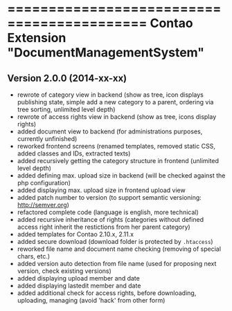 ===========================================
Contao Extension "DocumentManagementSystem"
===========================================

Version 2.0.0 (2014-xx-xx)
--------------------------
- rewrote of category view in backend (show as tree, icon displays publishing state, simple add a new category to a parent, ordering via tree sorting, unlimited level depth)
- rewrote of access rights view in backend (show as tree, icons display rights)
- added document view to backend (for administrations purposes, currently unfinished)
- reworked frontend screens (renamed templates, removed static CSS, added classes and IDs, extracted texts)
- added recursively getting the category structure in frontend (unlimited level depth)
- added defining max. upload size in backend (will be checked against the php configuration)
- added displaying max. upload size in frontend upload view
- added patch number to version (to support semantic versioning: http://semver.org)
- refactored complete code (language is english, more technical)
- added recursive inheritance of rights (categories without defined access right inherit the restictions from her parent category)
- added templates for Contao 2.10.x, 2.11.x
- added secure download (download folder is protected by `.htaccess`)
- reworked file name and document name checking (removing of special chars, etc.)
- added version auto detection from file name (used for proposing next version, check existing versions)
- added displaying upload member and date
- added displaying lastedit member and date
- added additional check for access rights, before downloading, uploading, managing (avoid 'hack' from other form)